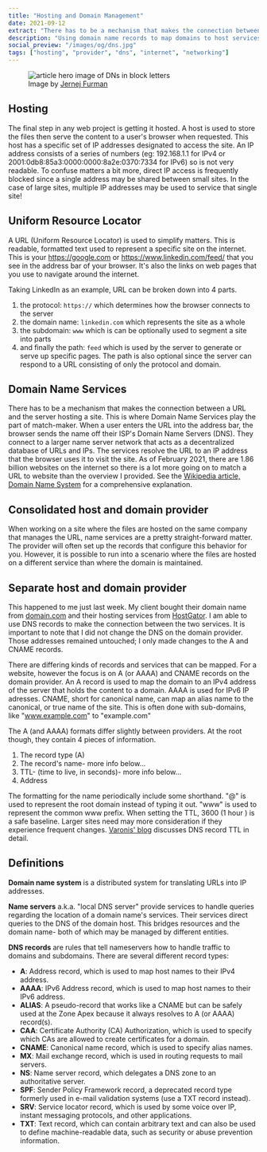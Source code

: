 ```yaml
---
title: "Hosting and Domain Management"
date: 2021-09-12
extract: "There has to be a mechanism that makes the connection between a URL and the server hosting a site. This is where Domain Name Services play the part of match-maker."
description: "Using domain name records to map domains to host services"
social_preview: "/images/og/dns.jpg"
tags: ["hosting", "provider", "dns", "internet", "networking"]
---
```


<figure>
  <img src="/images/og/dns.jpg" alt="article hero image of DNs in block letters">
  <figcaption>Image by <a href="https://www.flickr.com/photos/91261194@N06/51081101978">Jernej Furman</a></figcaption>
</figure>

## Hosting

The final step in any web project is getting it hosted. A host is used to store the files then serve the content to a user's browser when requested. This host has a specific set of IP addresses designated to access the site. An IP address consists of a series of numbers (eg: 192.168.1.1 for IPv4 or 2001:0db8:85a3:0000:0000:8a2e:0370:7334 for IPv6) so is not very readable. To confuse matters a bit more, direct IP access is frequently blocked since a single address may be shared between small sites. In the case of large sites, multiple IP addresses may be used to service that single site!

## Uniform Resource Locator

A URL (Uniform Resource Locator) is used to simplify matters. This is readable, formatted text used to represent a specific site on the internet. This is your https://google.com or https://www.linkedin.com/feed/ that you see in the address bar of your browser. It's also the links on web pages that you use to navigate around the internet.

Taking LinkedIn as an example,  URL can be broken down into 4 parts.

1. the protocol: `https://` which determines how the browser connects to the server
2. the domain name: `linkedin.com`  which represents the site as a whole
3. the subdomain: `www` which is can be optionally used to segment a site into parts
4. and finally the path: `feed` which is used by the server to generate or serve up specific pages. The path is also optional since the server can respond to a URL consisting of only the protocol and domain.

## Domain Name Services

There has to be a mechanism that makes the connection between a URL and the server hosting a site. This is where Domain Name Services play the part of match-maker. When a user enters the URL into the address bar, the browser sends the name off their ISP's Domain Name Servers (DNS). They connect to a larger name server network that acts as a decentralized database of URLs and IPs. The services resolve the URL to an IP address that the browser uses it to visit the site. As of February 2021, there are 1.86 billion websites on the internet so there is a lot more going on to match a URL to website than the overview I provided. See the [Wikipedia article, Domain Name System](https://en.wikipedia.org/wiki/Domain_Name_System) for a comprehensive explanation.

## Consolidated host and domain provider

When working on a site where the files are hosted on the same company that manages the URL, name services are a pretty straight-forward matter. The provider will often set up the records that configure this behavior for you. However, it is possible to run into a scenario where the files are hosted on a different service than where the domain is maintained.

## Separate host and domain provider

This happened to me just last week. My client bought their domain name from [domain.com](https://www.domain.com/) and their hosting services from [HostGator](https://www.hostgator.com/). I am able to use DNS records to make the connection between the two services. It is important to note that I did not change the DNS on the domain provider. Those addresses remained untouched; I only made changes to the A and CNAME records.

There are differing kinds of records and services that can be mapped. For a website, however the focus is on A (or AAAA) and CNAME records on the domain provider. An A record is used to map the domain to an IPv4 address of the server that holds the content to a domain. AAAA is used for IPv6 IP adresses. CNAME, short for canonical name, can map an alias name to the canonical, or true name of the site. This is often done with sub-domains, like
"www.example.com" to "example.com"

The A (and AAAA) formats differ slightly between providers. At the root though, they contain 4 pieces of information.

1. The record type (A)
2. The record's name- more info below...
3. TTL- (time to live, in seconds)- more info below...
4. Address

The formatting for the name periodically include some shorthand. "@" is used to represent the root domain instead of typing it out. "www" is used to represent the common www prefix. When setting the TTL, 3600 (1 hour ) is a safe baseline. Larger sites need may more consideration if they experience frequent changes. [Varonis' blog](https://www.varonis.com/blog/dns-ttl/) discusses DNS record TTL in detail.

## Definitions

**Domain name system** is a distributed system for translating URLs into IP addresses.

**Name servers** a.k.a. "local DNS server" provide services to handle queries regarding the location of a domain name's services. Their services direct queries to the DNS of the domain host. This bridges resources and the domain name- both of which may be managed by different entities.

**DNS records** are rules that tell nameservers how to handle traffic to domains and subdomains. There are several different record types:

* **A**: Address record, which is used to map host names to their IPv4 address.
* **AAAA**: IPv6 Address record, which is used to map host names to their IPv6 address.
* **ALIAS**: A pseudo-record that works like a CNAME but can be safely used at the Zone Apex because it always resolves to A (or AAAA) record(s).
* **CAA**: Certificate Authority (CA) Authorization, which is used to specify which CAs are allowed to create certificates for a domain.
* **CNAME**: Canonical name record, which is used to specify alias names.
* **MX**: Mail exchange record, which is used in routing requests to mail servers.
* **NS**: Name server record, which delegates a DNS zone to an authoritative server.
* **SPF**: Sender Policy Framework record, a deprecated record type formerly used in e-mail validation systems (use a TXT record instead).
* **SRV**: Service locator record, which is used by some voice over IP, instant messaging protocols, and other applications.
* **TXT**: Text record, which can contain arbitrary text and can also be used to define machine-readable data, such as security or abuse prevention information.
